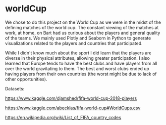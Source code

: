 # worldCup
  We chose to do this project on the World Cup as we were in the midst of the defining matches of the world cup. The constant viewing of the matches at work, at home, on Bart had us curious about the players and general quality of the teams. We mainly used Plotly and Seaborn in Python to generate visualizations related to the players and countries that participated.

  While I didn't know much about the sport I did learn that the players are diverse in their physical attributes, allowing greater participation. I also learned that Europe tends to have the best clubs and have players from all over the world gravitating to them. The best and worst clubs ended up having players from their own countries (the worst might be due to lack of other opportunities).



Datasets:

https://www.kaggle.com/djamshed/fifa-world-cup-2018-players

https://www.kaggle.com/abecklas/fifa-world-cup#WorldCups.csv

https://en.wikipedia.org/wiki/List_of_FIFA_country_codes

